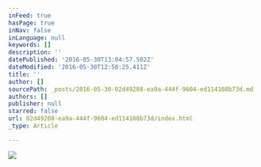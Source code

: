 ```yaml
---
inFeed: true
hasPage: true
inNav: false
inLanguage: null
keywords: []
description: ''
datePublished: '2016-05-30T13:04:57.502Z'
dateModified: '2016-05-30T12:58:25.411Z'
title: ''
author: []
sourcePath: _posts/2016-05-30-02d49208-ea9a-444f-9604-ed114108b73d.md
authors: []
publisher: null
starred: false
url: 02d49208-ea9a-444f-9604-ed114108b73d/index.html
_type: Article

---
```

![](https://the-grid-user-content.s3-us-west-2.amazonaws.com/4b49311e-9013-41dd-a4c7-308aadb91599.gif)